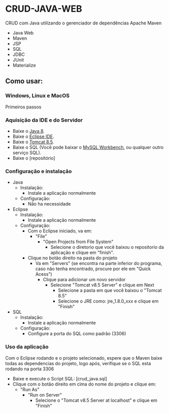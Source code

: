 # CRUD-JAVA-WEB
CRUD com Java utilizando o gerenciador de dependências Apache Maven 

- Java Web
- Maven
- JSP
- SQL
- JDBC
- JUnit
- Materialize

## Como usar:
### Windows, Linux e MacOS
Primeiros passos
### Aquisição da IDE e do Servidor
- Baixe o [Java 8](https://www.java.com/pt_BR/download/).
- Baixe o [Eclipse IDE](https://www.eclipse.org/downloads/).
- Baixe o [Tomcat 8.5](https://tomcat.apache.org/download-80.cgi).
- Baixe o SQL (Você pode baixar o [MySQL Workbench](https://dev.mysql.com/downloads/workbench/), ou qualquer outro serviço SQL).
- Baixe o [repositório]
### Configuração e instalação
- Java
  - Instalação:
    - Instale a aplicação normalmente
  - Configuração:
    - Não ha necessidade
- Eclipse
  - Instalação:
    - Instale a aplicação normalmente
  - Configuração:
    - Com o Eclipse iniciado, va em:
      - "File"
        - "Open Projects from File System"
          - Selecione o diretorio que você baixou o repositorio da aplicação e clique em "finish".
    - Clique no botão direito na pasta do projeto
      - Va em "Servers" (se encontra na parte inferior do programa, caso não tenha encontrado, procure por ele em "Quick Acess")
        - Clique para adicionar um novo servidor
          - Selecione "Tomcat v8.5 Server" e clique em Next
            - Selecione a pasta em que você baixou o "Tomcat 8.5"
            - Selecione o JRE como: jre_1.8.0_xxx e clique em "Finish"
- SQL
  - Instalação:
    - Instale a aplicação normalmente
  - Configuração:
    - Configure a porta do SQL como padrão (3306)
    
### Uso da aplicação
Com o Eclipse rodando e o projeto selecionado, espere que o Maven baixe todas as dependencias do projeto, logo após, verifique se o SQL esta rodando na porta 3306
- Baixe e execute o Script SQL: [crud_java.sql]
- Clique com o botão direito em cima do nome do projeto e clique em:
  - "Run As"
    - "Run on Server"
      - Selecione o "Tomcat v8.5 Server at localhost" e clique em "Finish"